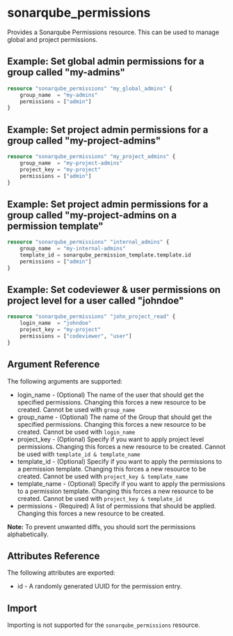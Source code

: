# sonarqube_permissions

Provides a Sonarqube Permissions resource. This can be used to manage global and project permissions.

## Example: Set global admin permissions for a group called "my-admins"

```terraform
resource "sonarqube_permissions" "my_global_admins" {
    group_name  = "my-admins"
    permissions = ["admin"]
}
```

## Example: Set project admin permissions for a group called "my-project-admins"

```terraform
resource "sonarqube_permissions" "my_project_admins" {
    group_name  = "my-project-admins"
    project_key = "my-project"
    permissions = ["admin"]
}
```

## Example: Set project admin permissions for a group called "my-project-admins on a permission template"

```terraform
resource "sonarqube_permissions" "internal_admins" {
    group_name  = "my-internal-admins"
    template_id = sonarqube_permission_template.template.id
    permissions = ["admin"]
}
```

## Example: Set codeviewer & user permissions on project level for a user called "johndoe"

```terraform
resource "sonarqube_permissions" "john_project_read" {
    login_name  = "johndoe"
    project_key = "my-project"
    permissions = ["codeviewer", "user"]
}
```

## Argument Reference

The following arguments are supported:

- login_name - (Optional) The name of the user that should get the specified permissions. Changing this forces a new resource to be created. Cannot be used with `group_name`
- group_name - (Optional) The name of the Group that should get the specified permissions. Changing this forces a new resource to be created. Cannot be used with `login_name`
- project_key - (Optional) Specify if you want to apply project level permissions. Changing this forces a new resource to be created. Cannot be used with `template_id & template_name`
- template_id - (Optional) Specify if you want to apply the permissions to a permission template. Changing this forces a new resource to be created. Cannot be used with `project_key & template_name`
- template_name - (Optional) Specify if you want to apply the permissions to a permission template. Changing this forces a new resource to be created. Cannot be used with `project_key & template_id`
- permissions - (Required) A list of permissions that should be applied. Changing this forces a new resource to be created.

**Note:** To prevent unwanted diffs, you should sort the permissions alphabetically.

## Attributes Reference

The following attributes are exported:

- id - A randomly generated UUID for the permission entry.

## Import

Importing is not supported for the `sonarqube_permissions` resource.
